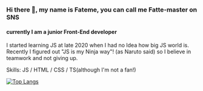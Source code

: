 ### Hi there 👋, my name is Fateme, you can call me Fatte-master on SNS
#### currently I am a junior Front-End developer


 I started learning JS at late 2020 when I had no Idea how big JS world is.
 Recently I figured out "JS is my Ninja way"! (as Naruto said) so I believe in teamwork and not giving up.

Skills: JS / HTML / CSS / TS(although I'm not a fan!)





[![Top Langs](https://github-readme-stats.vercel.app/api/top-langs/?username=fatemeKholousi)](https://github.com/anuraghazra/github-readme-stats)

